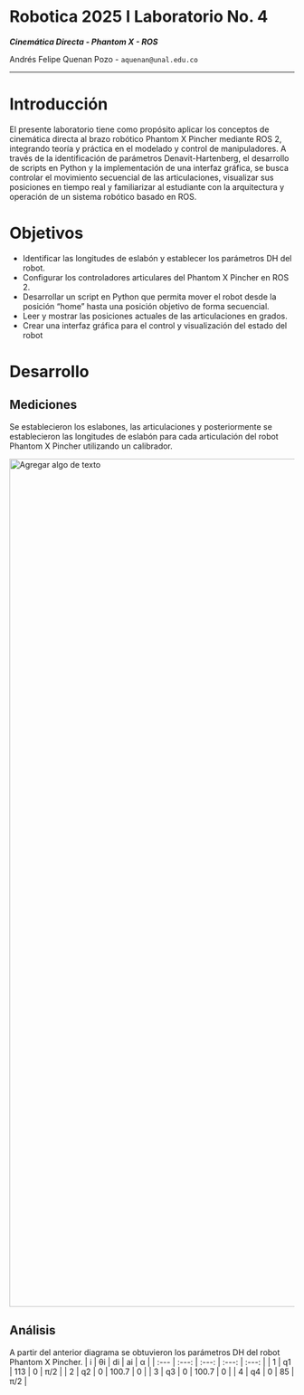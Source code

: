 # Robotica 2025 I  Laboratorio No. 4
***Cinemática Directa - Phantom X - ROS***

Andrés Felipe Quenan Pozo - `aquenan@unal.edu.co`
***
# Introducción
El presente laboratorio tiene como propósito aplicar los conceptos de cinemática directa al brazo robótico Phantom X Pincher mediante ROS 2, integrando teoría y práctica en el modelado y control de manipuladores. A través de la identificación de parámetros Denavit-Hartenberg, el desarrollo de scripts en Python y la implementación de una interfaz gráfica, se busca controlar el movimiento secuencial de las articulaciones, visualizar sus posiciones en tiempo real y familiarizar al estudiante con la arquitectura y operación de un sistema robótico basado en ROS.

# Objetivos

* Identificar las longitudes de eslabón y establecer los parámetros DH del robot.
* Configurar los controladores articulares del Phantom X Pincher en ROS 2.
* Desarrollar un script en Python que permita mover el robot desde la posición “home” hasta una posición objetivo de forma secuencial.
* Leer y mostrar las posiciones actuales de las articulaciones en grados.
* Crear una interfaz gráfica para el control y visualización del estado del robot

# Desarrollo

## Mediciones
Se establecieron los eslabones, las articulaciones y posteriormente se establecieron las longitudes de eslabón para cada articulación del robot Phantom X Pincher utilizando un calibrador.

<img width="1080" height="1500" alt="Agregar algo de texto" src="https://github.com/user-attachments/assets/908c1782-be73-4999-83a2-8d9f61bfa204" />

## Análisis
A partir del anterior diagrama se obtuvieron los parámetros DH del robot Phantom X Pincher.
   | i | θi | di | ai | α |
   | :---         |     :---:      |          :---: |          :---: |          :---: |
   | 1 | q1 | 113 | 0 | π/2 |
   | 2 | q2 | 0 | 100.7 | 0 |
   | 3 | q3 | 0 | 100.7 | 0 |
   | 4 | q4 | 0 | 85 | π/2 |
